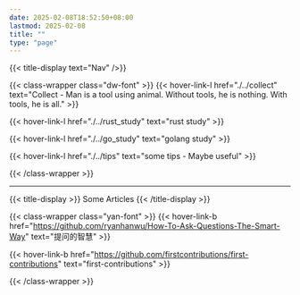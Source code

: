 ```yaml
---
date: 2025-02-08T18:52:50+08:00
lastmod: 2025-02-08
title: ""
type: "page"
---
```


{{< title-display text="Nav" />}}

{{< class-wrapper class="dw-font" >}}
{{< hover-link-l href="./../collect" text="Collect - Man is a tool using animal. Without tools, he is nothing. With tools, he is all." >}}

{{< hover-link-l href="./../rust_study" text="rust study" >}}

{{< hover-link-l href="./../go_study" text="golang study" >}}

{{< hover-link-l href="./../tips" text="some tips - Maybe useful" >}}

{{< /class-wrapper >}}


--- 

{{< title-display >}}
    Some Articles
{{< /title-display >}}

{{< class-wrapper class="yan-font" >}}
{{< hover-link-b href="https://github.com/ryanhanwu/How-To-Ask-Questions-The-Smart-Way" text="提问的智慧" >}}

{{< hover-link-b href="https://github.com/firstcontributions/first-contributions" text="first-contributions" >}}

{{< /class-wrapper >}}



